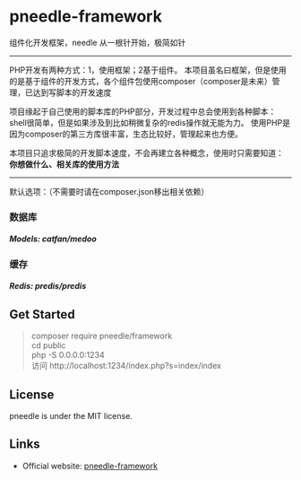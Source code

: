 # pneedle-framework
组件化开发框架，needle 从一根针开始，极简如针

----
PHP开发有两种方式：1，使用框架；2基于组件。
本项目虽名曰框架，但是使用的是基于组件的开发方式，各个组件包使用composer（composer是未来）管理，已达到写脚本的开发速度

项目缘起于自己使用的脚本库的PHP部分，开发过程中总会使用到各种脚本：shell很简单，但是如果涉及到比如稍微复杂的redis操作就无能为力。
使用PHP是因为composer的第三方库很丰富，生态比较好，管理起来也方便。

本项目只追求极简的开发脚本速度，不会再建立各种概念，使用时只需要知道： **你想做什么、相关库的使用方法**

-----
默认选项：（不需要时请在composer.json移出相关依赖）
### 数据库
##### Models: catfan/medoo 
### 缓存 
##### Redis: predis/predis


## Get Started
> composer require pneedle/framework  
> cd public  
> php -S 0.0.0.0:1234  
> 访问 http://localhost:1234/index.php?s=index/index


## License
 
 pneedle is under the MIT license.
 
 ## Links
 
 * Official website: [pneedle-framework](https://github.com/timsengit/pneedle-framework)
